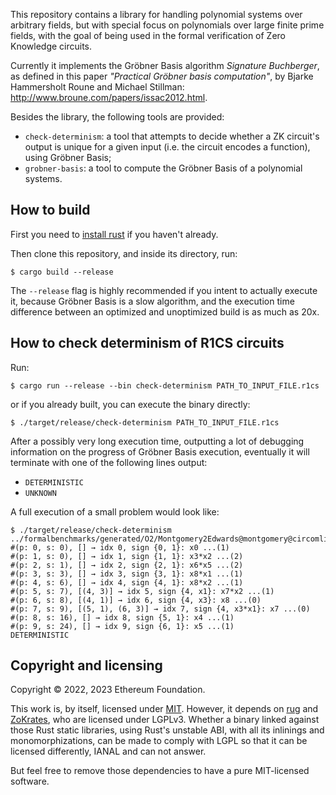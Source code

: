 This repository contains a library for handling polynomial systems over
arbitrary fields, but with special focus on polynomials over large finite prime
fields, with the goal of being used in the formal verification of Zero Knowledge
circuits.

Currently it implements the Gröbner Basis algorithm *Signature Buchberger*, as
defined in this paper *"Practical Gröbner basis computation"*, by Bjarke
Hammersholt Roune and Michael Stillman:
http://www.broune.com/papers/issac2012.html.

Besides the library, the following tools are provided:
* `check-determinism`: a tool that attempts to decide whether a ZK circuit's
  output is unique for a given input (i.e. the circuit encodes a function),
  using Gröbner Basis;
* `grobner-basis`: a tool to compute the Gröbner Basis of a polynomial systems.

## How to build

First you need to [install rust](https://www.rust-lang.org/tools/install) if you
haven't already.

Then clone this repository, and inside its directory, run:

```
$ cargo build --release
```

The `--release` flag is highly recommended if you intent to actually execute it,
because Gröbner Basis is a slow algorithm, and the execution time difference
between an optimized and unoptimized build is as much as 20x.

## How to check determinism of R1CS circuits

Run:
```
$ cargo run --release --bin check-determinism PATH_TO_INPUT_FILE.r1cs
```
or if you already built, you can execute the binary directly:
```
$ ./target/release/check-determinism PATH_TO_INPUT_FILE.r1cs
```

After a possibly very long execution time, outputting a lot of debugging
information on the progress of Gröbner Basis execution, eventually it will
terminate with one of the following lines output:
* `DETERMINISTIC`
* `UNKNOWN`

A full execution of a small problem would look like:
```
$ ./target/release/check-determinism ../formalbenchmarks/generated/O2/Montgomery2Edwards@montgomery@circomlib.r1cs 
#(p: 0, s: 0), [] → idx 0, sign {0, 1}: x0 ...(1)
#(p: 1, s: 0), [] → idx 1, sign {1, 1}: x3*x2 ...(2)
#(p: 2, s: 1), [] → idx 2, sign {2, 1}: x6*x5 ...(2)
#(p: 3, s: 3), [] → idx 3, sign {3, 1}: x8*x1 ...(1)
#(p: 4, s: 6), [] → idx 4, sign {4, 1}: x8*x2 ...(1)
#(p: 5, s: 7), [(4, 3)] → idx 5, sign {4, x1}: x7*x2 ...(1)
#(p: 6, s: 8), [(4, 1)] → idx 6, sign {4, x3}: x8 ...(0)
#(p: 7, s: 9), [(5, 1), (6, 3)] → idx 7, sign {4, x3*x1}: x7 ...(0)
#(p: 8, s: 16), [] → idx 8, sign {5, 1}: x4 ...(1)
#(p: 9, s: 24), [] → idx 9, sign {6, 1}: x5 ...(1)
DETERMINISTIC
```

## Copyright and licensing

Copyright © 2022, 2023 Ethereum Foundation.

This work is, by itself, licensed under
[MIT](https://opensource.org/license/mit/). However, it depends on
[rug](https://crates.io/crates/rug) and
[ZoKrates](https://github.com/Zokrates/ZoKrates), who are licensed under LGPLv3.
Whether a binary linked against those Rust static libraries, using Rust's
unstable ABI, with all its inlinings and monomorphizations, can be made to
comply with LGPL so that it can be licensed differently, IANAL and can not
answer.

But feel free to remove those dependencies to have a pure MIT-licensed software.
